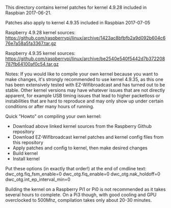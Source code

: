 This directory contains kernel patches for kernel 4.9.28 included in Raspbian 2017-06-21.

Patches also apply to kernel 4.9.35 included in Raspbian 2017-07-05

Raspberry 4.9.28 kernel sources:
https://github.com/raspberrypi/linux/archive/1423ac8bfbfb2a9d092b604c676e7a58a5fa3367.tar.gz

Raspberry 4.9.35 kernel sources:
https://github.com/raspberrypi/linux/archive/be2540e540f5442d7b372208787fb64100af0c54.tar.gz

Notes:
If you would like to compile your own kernel because you want to make changes, it's strongly recommended to use kernel 4.9.35, as this one has been extensively tested with EZ-Wifibroadcast and has turned out to be stable. Other kernel versions may have whatever issues that are not directly apparent, for example USB timing issues that lead to higher packetloss or instabilities that are hard to reproduce and may only show up under certain conditions or after many hours of running.

Quick "Howto" on compiling your own kernel:
- Download above linked kernel sources from the Raspberry Github repository
- Download EZ-Wifibroadcast kernel patches and kernel config files from this repository
- Apply patches and config to kernel, then make desired changes
- Build kernel
- Install kernel

Put these options (in exactly that order!) at the end of cmdline text:
dwc_otg.fiq_fsm_enable=0 dwc_otg.fiq_enable=0 dwc_otg.nak_holdoff=0 dwc_otg.int_ep_interval_min=0

Building the kernel on a Raspberry Pi1 or Pi0 is not recommended as it takes several hours to complete. On a Pi3 though, with good cooling and GPU overclocked to 500Mhz, compilation takes only about 20-30 minutes.
